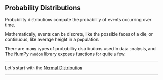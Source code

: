 ## Probability Distributions

Probability distributions compute the probability of events occurring over 
time.

Mathematically, events can be discrete, like the possible faces of a die,
or continuous, like average height in a population.

There are many types of probability distributions used in data analysis, 
and The NumPy `random` library exposes functions for quite a few.

---

Let's start with the [Normal Distribution](./05_normal_dist.md)

---
